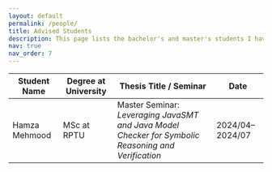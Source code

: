 ```yaml
---
layout: default
permalink: /people/
title: Advised Students
description: This page lists the bachelor's and master's students I have had the pleasure of advising.
nav: true
nav_order: 7
---
```


| **Student Name**   | **Degree at University** | **Thesis Title / Seminar**                                                                 | **Date**         |
|--------------------|-------------------------|--------------------------------------------------------------------------------------------|------------------|
| Hamza Mehmood      | MSc at RPTU             | Master Seminar: *Leveraging JavaSMT and Java Model Checker for Symbolic Reasoning and Verification* | 2024/04–2024/07  |